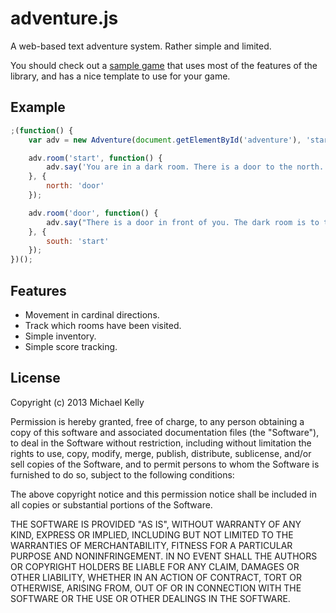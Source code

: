 # adventure.js

A web-based text adventure system. Rather simple and limited.

You should check out a [sample game](https://github.com/Osmose/sample-adventure) 
that uses most of the features of the library, and has a nice template to use
for your game.

## Example

```javascript
;(function() {
    var adv = new Adventure(document.getElementById('adventure'), 'start');

    adv.room('start', function() {
        adv.say('You are in a dark room. There is a door to the north.');
    }, {
        north: 'door'
    });

    adv.room('door', function() {
        adv.say("There is a door in front of you. The dark room is to the south.");
    }, {
        south: 'start'
    });
})();
```

## Features

- Movement in cardinal directions.
- Track which rooms have been visited.
- Simple inventory.
- Simple score tracking.

## License

Copyright (c) 2013 Michael Kelly

Permission is hereby granted, free of charge, to any person obtaining a copy of this software and associated documentation files (the "Software"), to deal in the Software without restriction, including without limitation the rights to use, copy, modify, merge, publish, distribute, sublicense, and/or sell copies of the Software, and to permit persons to whom the Software is furnished to do so, subject to the following conditions:

The above copyright notice and this permission notice shall be included in all copies or substantial portions of the Software.

THE SOFTWARE IS PROVIDED "AS IS", WITHOUT WARRANTY OF ANY KIND, EXPRESS OR IMPLIED, INCLUDING BUT NOT LIMITED TO THE WARRANTIES OF MERCHANTABILITY, FITNESS FOR A PARTICULAR PURPOSE AND NONINFRINGEMENT. IN NO EVENT SHALL THE AUTHORS OR COPYRIGHT HOLDERS BE LIABLE FOR ANY CLAIM, DAMAGES OR OTHER LIABILITY, WHETHER IN AN ACTION OF CONTRACT, TORT OR OTHERWISE, ARISING FROM, OUT OF OR IN CONNECTION WITH THE SOFTWARE OR THE USE OR OTHER DEALINGS IN THE SOFTWARE.
